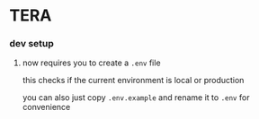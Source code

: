 # TERA

### dev setup

1. now requires you to create a `.env` file

   this checks if the current environment is local or production

   you can also just copy `.env.example` and rename it to `.env` for convenience
